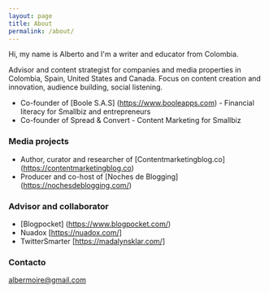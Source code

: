 ```yaml
---
layout: page
title: About
permalink: /about/
---
```


Hi, my name is Alberto and I'm a writer and educator from Colombia.

Advisor and content strategist for companies and media properties in Colombia, Spain, United States and Canada. Focus on content creation and innovation, audience building, social listening.

+ Co-founder of [Boole S.A.S] (https://www.booleapps.com) - Financial literacy for Smallbiz and entrepreneurs
+ Co-founder of Spread & Convert - Content Marketing for Smallbiz

### Media projects

+ Author, curator and researcher of [Contentmarketingblog.co] (https://contentmarketingblog.co)
+ Producer and co-host of [Noches de Blogging] (https://nochesdeblogging.com/)

### Advisor and collaborator

- [Blogpocket] (https://www.blogpocket.com/)
- Nuadox [https://nuadox.com/]
- TwitterSmarter [https://madalynsklar.com/]

### Contacto

[albermoire@gmail.com](mailto:albermoire@gmail.com)
